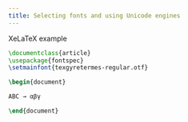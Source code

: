 ```yaml
---
title: Selecting fonts and using Unicode engines
---
```



XeLaTeX example

```latex
\documentclass{article}
\usepackage{fontspec}
\setmainfont{texgyretermes-regular.otf}

\begin{document}

ABC → αβγ

\end{document}
```

